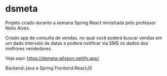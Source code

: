 # dsmeta

Projeto criado durante a semana Spring React ministrada pelo professor Nelio Alves.

Criado app de consulta de vendas, no qual você poderá buscar vendas em um dado intervalo de datas
e poderá notificar via SMS os dados dos melhores vendedores. 

Veja aqui:
https://dsmeta-allyson.netlify.app/

Backend:Java e Spring 
Frontend:ReactJS
